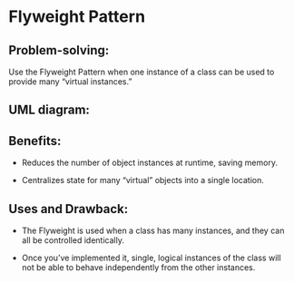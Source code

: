 # Flyweight Pattern
## Problem-solving:
Use the Flyweight Pattern when one instance of a class can be used to provide many “virtual instances.”

## UML diagram:

## Benefits:
- Reduces the number of object instances at runtime, saving memory.

- Centralizes state for many “virtual” objects into a single location.

## Uses and Drawback:
- The Flyweight is used when a class has many instances, and they can all be controlled identically.

- Once you’ve implemented it, single, logical instances of the class will not be able to behave independently from the other instances.